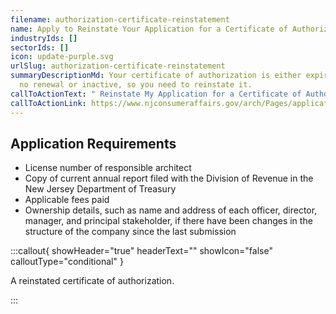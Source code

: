 ```yaml
---
filename: authorization-certificate-reinstatement
name: Apply to Reinstate Your Application for a Certificate of Authorization
industryIds: []
sectorIds: []
icon: update-purple.svg
urlSlug: authorization-certificate-reinstatement
summaryDescriptionMd: Your certificate of authorization is either expired with
  no renewal or inactive, so you need to reinstate it.
callToActionText: " Reinstate My Application for a Certificate of Authorization "
callToActionLink: https://www.njconsumeraffairs.gov/arch/Pages/applications.aspx
---
```

## Application Requirements

* License number of responsible architect
* Copy of current annual report filed with the Division of Revenue in the New Jersey Department of Treasury
* Applicable fees paid
* Ownership details, such as name and address of each officer, director, manager, and principal stakeholder, if there have been changes in the structure of the company since the last submission

:::callout{ showHeader="true" headerText="" showIcon="false" calloutType="conditional" }

A reinstated certificate of authorization.

:::